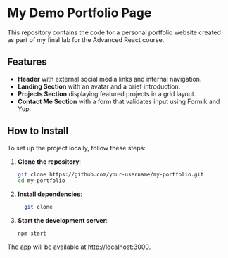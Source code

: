 # My Demo Portfolio Page

This repository contains the code for a personal portfolio website created as part of my final lab for the Advanced React course.

## Features

- **Header** with external social media links and internal navigation.
- **Landing Section** with an avatar and a brief introduction.
- **Projects Section** displaying featured projects in a grid layout.
- **Contact Me Section** with a form that validates input using Formik and Yup.


## How to Install

To set up the project locally, follow these steps:

1. **Clone the repository**:
   ```bash
   git clone https://github.com/your-username/my-portfolio.git
   cd my-portfolio

2. **Install dependencies**:
   ```bash
     git clone
   ```

3. **Start the development server**:
   ```bash
   npm start
   ```

The app will be available at http://localhost:3000.

